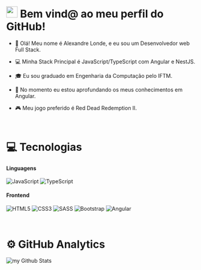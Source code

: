 
<h1><img src="https://emojis.slackmojis.com/emojis/images/1531849430/4246/blob-sunglasses.gif?1531849430" width="30"/> Bem vind@ ao meu perfil do GitHub! </h1>

- 👋 Olá! Meu nome é Alexandre Londe, e eu sou um Desenvolvedor web Full Stack. <br/>

- 💻 Minha Stack Principal é JavaScript/TypeScript com Angular e NestJS. <br/>

- 🎓 Eu sou graduado em Engenharia da Computação pelo IFTM. <br />

- 🧠 No momento eu estou aprofundando os meus conhecimentos em Angular. <br/>

- 🎮 Meu jogo preferido é Red Dead Redemption II. <br />

<br/>


<h1> 💻 Tecnologias </h1>
<h4> Linguagens </h4>

![JavaScript](https://img.shields.io/badge/javascript-%23323330.svg?style=for-the-badge&logo=javascript&logoColor=%23F7DF1E)
![TypeScript](https://img.shields.io/badge/typescript-%23007ACC.svg?style=for-the-badge&logo=typescript&logoColor=white)

<h4> Frontend </h4>

![HTML5](https://img.shields.io/badge/html5-%23E34F26.svg?style=for-the-badge&logo=html5&logoColor=white)
![CSS3](https://img.shields.io/badge/css3-%231572B6.svg?style=for-the-badge&logo=css3&logoColor=white)
![SASS](https://img.shields.io/badge/SASS-hotpink.svg?style=for-the-badge&logo=SASS&logoColor=white)
![Bootstrap](https://img.shields.io/badge/bootstrap-%238511FA.svg?style=for-the-badge&logo=bootstrap&logoColor=white)
![Angular](https://img.shields.io/badge/angular-%23DD0031.svg?style=for-the-badge&logo=angular&logoColor=white)

<br/>

<h1> ⚙️ GitHub Analytics </h1>

<img align="center" src="https://github-readme-stats.vercel.app/api?username=alexandrelonde&include_all_commits=true&count_private=true&show_icons=true&line_height=20&title_color=2B5BBD&icon_color=1124BB&text_color=A1A1A1&bg_color=0,000000,130F40" alt="my Github Stats"/>

<!--

## Hi there 👋

**alexandrelonde/alexandrelonde** is a ✨ _special_ ✨ repository because its `README.md` (this file) appears on your GitHub profile.

Here are some ideas to get you started:

- 🔭 I’m currently working on ...
- 🌱 I’m currently learning ...
- 👯 I’m looking to collaborate on ...
- 🤔 I’m looking for help with ...
- 💬 Ask me about ...
- 📫 How to reach me: ...
- 😄 Pronouns: ...
- ⚡ Fun fact: ...
-->
